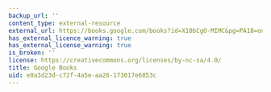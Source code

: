 ```yaml
---
backup_url: ''
content_type: external-resource
external_url: https://books.google.com/books?id=X10bCgO-MIMC&pg=PA18=onepage#v=onepage&q&f=false
has_external_licence_warning: true
has_external_license_warning: true
is_broken: ''
license: https://creativecommons.org/licenses/by-nc-sa/4.0/
title: Google Books
uid: e0a3d23d-c72f-4a5e-aa26-173017e6853c
---
```

